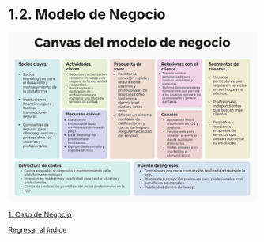 # 1.2. Modelo de Negocio

![Canvas](../1.2/canvas.png)

[1. Caso de Negocio](../1.md)

[Regresar al índice](../README.md)
